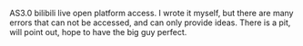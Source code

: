 AS3.0 bilibili live open platform access. 
I wrote it myself, but there are many errors that can not be accessed, and can only provide ideas. 
There is a pit, will point out, hope to have the big guy perfect.
